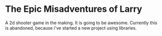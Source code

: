 The Epic Misadventures of Larry
==========================
A 2d shooter game in the making. It is going to be awesome.
Currently this is abandoned, because i've started a new project using libraries.
